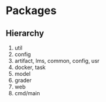 # Packages

## Hierarchy

 1. util
 2. config
 3. artifact, lms, common, config, usr
 4. docker, task
 5. model
 6. grader
 7. web
 8. cmd/main


